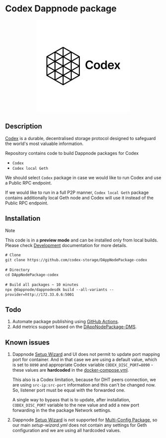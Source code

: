 # Codex Dappnode package

<p align="center" width="100%">
  <img src="avatar-codex.png" alt="Codex Dappnode package" />
</p>


## Description

 [Codex](https://codex.storage) is a durable, decentralised storage protocol designed to safeguard the world's most valuable information.

 Repository contains code to build Dappnode packages for Codex
 - `Codex`
 - `Codex local Geth`

 We should select `Codex` package in case we would like to run Codex and use a Public RPC endpoint.

 If we would like to run in a full P2P manner, `Codex local Geth` package contains additionally local Geth node and Codex will use it instead of the Public RPC endpoint.


## Installation

 > [!NOTE]
 > This code is in a **preview mode** and can be installed only from local builds. Please check [Development](docs/README.md#development) documentation for more details.
 ```shell
 # Clone
 git clone https://github.com/codex-storage/DAppNodePackage-codex

 # Directory
 cd DAppNodePackage-codex

 # Build all packages ~ 10 minutes
 npx @dappnode/dappnodesdk build --all-variants --provider=http://172.33.0.6:5001
 ```


## Todo

 1. Automate package publishing using [GitHub Actions](https://docs.dappnode.io/docs/dev/github-actions). 
 2. Add metrics support based on the [DAppNodePackage-DMS](https://github.com/dappnode/DAppNodePackage-DMS).


## Known issues

 1. Dappnode [Setup Wizard](https://docs.dappnode.io/docs/dev/references/setup-wizard) and UI does not permit to update port mapping port for container. And in that case we are using a default value, which is set to `8090` and appropriate Codex variable `CODEX_DISC_PORT=8090` - these values are **hardcoded** in the [docker-compose.yml](docker-compose.yml).

    This also is a Codex limitation, because for DHT peers connection, we are using `src-ip:src-port` information and this can't be changed now. So, listener port must be equal with the forwarded one.

    A single way to bypass that is to update, after installation, `CODEX_DISC_PORT` variable to the new value and add a new port forwarding in the the package Network settings.

 2. Dappnode [Setup Wizard](https://docs.dappnode.io/docs/dev/references/setup-wizard) is not supported for [Multi-Config Package](https://docs.dappnode.io/docs/dev/package-development/multi-configuration), so our main *setup-wizard.yml* does not contain any settings for Geth configuration and we are using all hardcoded values.
